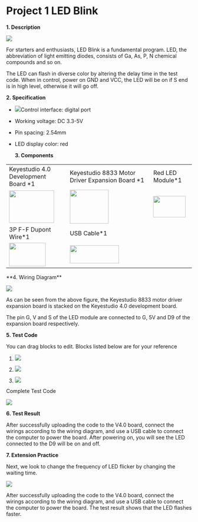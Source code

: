 # Project 1 LED Blink

**1. Description**

![](/media/7541db758dbca2c2a100b2b0227f9af4.jpeg)

For starters and enthusiasts, LED Blink is a fundamental program. LED, the abbreviation of light emitting diodes, consists of Ga, As, P, N chemical compounds and so on.

The LED can flash in diverse color by altering the delay time in the test code. When in control, power on GND and VCC, the LED will be on if S end is in high level, otherwise it will go off.

**2. Specification**

  - ![](/media/85b2076096371fd9ca03671602b1e5ce.png)Control interface: digital port
    
  - Working voltage: DC 3.3-5V

  - Pin spacing: 2.54mm

  - LED display color: red
    
    **3. Components**

<table>
<tbody>
<tr class="odd">
<td>Keyestudio 4.0 Development Board *1</td>
<td>Keyestudio 8833 Motor Driver Expansion Board *1</td>
<td>Red LED Module*1</td>
</tr>
<tr class="even">
<td><img src="https://raw.githubusercontent.com/keyestudio/KS0559-KS0559F-Keyestudio-4WD-BT-Multi-purpose-Car-V2.0-Scratch/master/media/6131c8d782756fe051b0ef0210a76d03.png" style="width:1.27292in;height:0.91875in" /></td>
<td><img src="https://raw.githubusercontent.com/keyestudio/KS0559-KS0559F-Keyestudio-4WD-BT-Multi-purpose-Car-V2.0-Scratch/master/media/5e291db96125e27f380e8caf79e8015a.png" style="width:1.09375in;height:0.95625in" /></td>
<td><img src="https://raw.githubusercontent.com/keyestudio/KS0559-KS0559F-Keyestudio-4WD-BT-Multi-purpose-Car-V2.0-Scratch/master/media/98dd27f65d3d9a90e07db154910d03ae.png" style="width:0.91111in;height:0.61111in" /></td>
</tr>
<tr class="odd">
<td>3P F-F Dupont Wire*1</td>
<td>USB Cable*1</td>
<td></td>
</tr>
<tr class="even">
<td><img src="https://raw.githubusercontent.com/keyestudio/KS0559-KS0559F-Keyestudio-4WD-BT-Multi-purpose-Car-V2.0-Scratch/master/media/e9aaac06e62418ecca6eaba97a9ec518.png" style="width:1.03056in;height:0.66667in" /></td>
<td><img src="https://raw.githubusercontent.com/keyestudio/KS0559-KS0559F-Keyestudio-4WD-BT-Multi-purpose-Car-V2.0-Scratch/master/media/4f8d5af6dee9016b45d975adb2391d37.png" style="width:1.38611in;height:0.5125in" /></td>
<td></td>
</tr>
</tbody>
</table>
**4. Wiring Diagram**

![](/media/d29f513cc3561c7a3c3b05105e8a9ad3.png)

As can be seen from the above figure, the Keyestudio 8833 motor driver expansion board is stacked on the Keyestudio 4.0 development board.

The pin G, V and S of the LED module are connected to G, 5V and D9 of the expansion board respectively.

**5. Test Code**

You can drag blocks to edit. Blocks listed below are for your reference

1.  ![](/media/cc43ba357acb68a4961adb7e5041b6fe.png)

2.  ![](/media/26b69cd46ad24e1c900c4fb316430353.png)

3.  ![](/media/21dc3c24da4271aa7ec2bfdac732eeb3.png)

Complete Test Code

![](/media/ba4723bab640078eccbe1811da138bc3.png)

**6. Test Result**

After successfully uploading the code to the V4.0 board, connect the wirings according to the wiring diagram, and use a USB cable to connect the computer to power the board. After powering on, you will see the LED connected to the D9 will be on and off. 

**7. Extension Practice**

Next, we look to change the frequency of LED flicker by changing the waiting time.

![](/media/58c76be4c719a885afb500e8f3b80b85.png)

After successfully uploading the code to the V4.0 board, connect the wirings according to the wiring diagram, and use a USB cable to connect the computer to power the board. The test result shows that the LED flashes faster.
